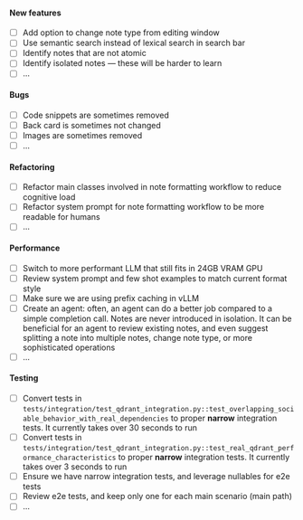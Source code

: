 #### New features

- [ ] Add option to change note type from editing window
- [ ] Use semantic search instead of lexical search in search bar
- [ ] Identify notes that are not atomic
- [ ] Identify isolated notes — these will be harder to learn 
- [ ] ...

#### Bugs

- [ ] Code snippets are sometimes removed
- [ ] Back card is sometimes not changed
- [ ] Images are sometimes removed
- [ ] ... 

#### Refactoring

- [ ] Refactor main classes involved in note formatting workflow to reduce cognitive load
- [ ] Refactor system prompt for note formatting workflow to be more readable for humans
- [ ] ...

#### Performance

- [ ] Switch to more performant LLM that still fits in 24GB VRAM GPU
- [ ] Review system prompt and few shot examples to match current format style
- [ ] Make sure we are using prefix caching in vLLM
- [ ] Create an agent: often, an agent can do a better job compared to a simple completion call. Notes are never introduced in isolation. It can be beneficial for an agent to review existing notes, and even suggest splitting a note into multiple notes, change note type, or more sophisticated operations
- [ ] ...

#### Testing
- [ ] Convert tests in `tests/integration/test_qdrant_integration.py::test_overlapping_sociable_behavior_with_real_dependencies` to proper **narrow** integration tests. It currently takes over 30 seconds to run
- [ ] Convert tests in `tests/integration/test_qdrant_integration.py::test_real_qdrant_performance_characteristics` to proper **narrow** integration tests. It currently takes over 3 seconds to run
- [ ] Ensure we have narrow integration tests, and leverage nullables for e2e tests
- [ ] Review e2e tests, and keep only one for each main scenario (main path)
- [ ] ...
